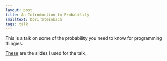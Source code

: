 ```yaml
---
layout: post
title: An Introduction to Probability
smalltext: Dori Steinbach
tags: talk
---
```


This is a talk on some of the probability you need to know for programming thingies.

[These](https://docs.google.com/a/email.arizona.edu/presentation/d/1B3HxoOgJmfN8wZXXJ2pe5Fl9Ec0b4wOlf6rXQtQFRpI/edit#slide=id.p) are the slides I used for the talk. 
